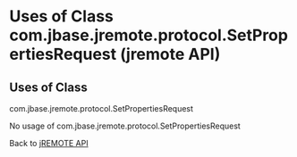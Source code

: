 # Uses of Class com.jbase.jremote.protocol.SetPropertiesRequest (jremote API)

<PageHeader />

## Uses of Class
com.jbase.jremote.protocol.SetPropertiesRequest

No usage of com.jbase.jremote.protocol.SetPropertiesRequest

Back to [jREMOTE API](com_jbase_jremote_package-summary)
